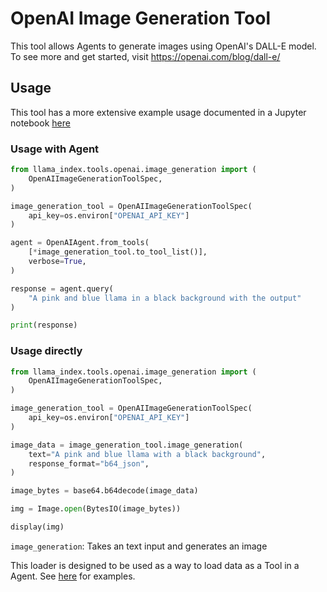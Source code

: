 # OpenAI Image Generation Tool

This tool allows Agents to generate images using OpenAI's DALL-E model. To see more and get started, visit https://openai.com/blog/dall-e/

## Usage

This tool has a more extensive example usage documented in a Jupyter notebook [here](https://github.com/emptycrown/llama-hub/tree/main/llama_hub/tools/notebooks/openai_image_generation.ipynb)

### Usage with Agent

```python
from llama_index.tools.openai.image_generation import (
    OpenAIImageGenerationToolSpec,
)

image_generation_tool = OpenAIImageGenerationToolSpec(
    api_key=os.environ["OPENAI_API_KEY"]
)

agent = OpenAIAgent.from_tools(
    [*image_generation_tool.to_tool_list()],
    verbose=True,
)

response = agent.query(
    "A pink and blue llama in a black background with the output"
)

print(response)
```

### Usage directly

```python
from llama_index.tools.openai.image_generation import (
    OpenAIImageGenerationToolSpec,
)

image_generation_tool = OpenAIImageGenerationToolSpec(
    api_key=os.environ["OPENAI_API_KEY"]
)

image_data = image_generation_tool.image_generation(
    text="A pink and blue llama with a black background",
    response_format="b64_json",
)

image_bytes = base64.b64decode(image_data)

img = Image.open(BytesIO(image_bytes))

display(img)
```

`image_generation`: Takes an text input and generates an image

This loader is designed to be used as a way to load data as a Tool in a Agent. See [here](https://github.com/emptycrown/llama-hub/tree/main) for examples.
